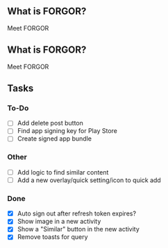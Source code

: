 ## What is FORGOR?
Meet FORGOR

## What is FORGOR?
Meet FORGOR

## Tasks

### To-Do
- [ ] Add delete post button
- [ ] Find app signing key for Play Store
- [ ] Create signed app bundle

### Other
- [ ] Add logic to find similar content
- [ ] Add a new overlay/quick setting/icon to quick add

### Done
- [x] Auto sign out after refresh token expires?
- [x] Show image in a new activity
- [x] Show a "Similar" button in the new activity
- [x] Remove toasts for query